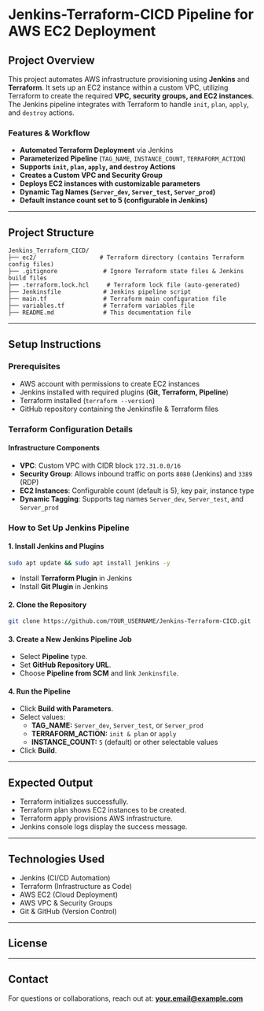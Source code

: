 # Jenkins-Terraform-CICD Pipeline for AWS EC2 Deployment

## Project Overview
This project automates AWS infrastructure provisioning using **Jenkins** and **Terraform**. It sets up an EC2 instance within a custom VPC, utilizing Terraform to create the required **VPC, security groups, and EC2 instances**. The Jenkins pipeline integrates with Terraform to handle `init`, `plan`, `apply`, and `destroy` actions.

### Features & Workflow
- **Automated Terraform Deployment** via Jenkins
- **Parameterized Pipeline** (`TAG_NAME`, `INSTANCE_COUNT`, `TERRAFORM_ACTION`)
- **Supports `init`, `plan`, `apply`, and `destroy` Actions**
- **Creates a Custom VPC and Security Group**
- **Deploys EC2 instances with customizable parameters**
- **Dynamic Tag Names (`Server_dev`, `Server_test`, `Server_prod`)**
- **Default instance count set to 5 (configurable in Jenkins)**

---
## Project Structure
```
Jenkins_Terraform_CICD/
├── ec2/                  # Terraform directory (contains Terraform config files)
├── .gitignore             # Ignore Terraform state files & Jenkins build files
├── .terraform.lock.hcl     # Terraform lock file (auto-generated)
├── Jenkinsfile            # Jenkins pipeline script
├── main.tf                # Terraform main configuration file
├── variables.tf           # Terraform variables file
├── README.md              # This documentation file
```

---
## Setup Instructions

### Prerequisites
- AWS account with permissions to create EC2 instances
- Jenkins installed with required plugins (**Git, Terraform, Pipeline**)
- Terraform installed (`terraform --version`)
- GitHub repository containing the Jenkinsfile & Terraform files

### Terraform Configuration Details
#### Infrastructure Components
- **VPC**: Custom VPC with CIDR block `172.31.0.0/16`
- **Security Group**: Allows inbound traffic on ports `8080` (Jenkins) and `3389` (RDP)
- **EC2 Instances**: Configurable count (default is 5), key pair, instance type
- **Dynamic Tagging**: Supports tag names `Server_dev`, `Server_test`, and `Server_prod`

### How to Set Up Jenkins Pipeline

#### 1. Install Jenkins and Plugins
```sh
sudo apt update && sudo apt install jenkins -y
```
- Install **Terraform Plugin** in Jenkins
- Install **Git Plugin** in Jenkins

#### 2. Clone the Repository
```sh
git clone https://github.com/YOUR_USERNAME/Jenkins-Terraform-CICD.git
```

#### 3. Create a New Jenkins Pipeline Job
- Select **Pipeline** type.
- Set **GitHub Repository URL**.
- Choose **Pipeline from SCM** and link `Jenkinsfile`.

#### 4. Run the Pipeline
- Click **Build with Parameters**.
- Select values:
  - **TAG_NAME:** `Server_dev`, `Server_test`, or `Server_prod`
  - **TERRAFORM_ACTION:** `init & plan` or `apply`
  - **INSTANCE_COUNT:** `5` (default) or other selectable values
- Click **Build**.

---
## Expected Output
- Terraform initializes successfully.
- Terraform plan shows EC2 instances to be created.
- Terraform apply provisions AWS infrastructure.
- Jenkins console logs display the success message.

---
## Technologies Used
- Jenkins (CI/CD Automation)
- Terraform (Infrastructure as Code)
- AWS EC2 (Cloud Deployment)
- AWS VPC & Security Groups
- Git & GitHub (Version Control)

---
## License
---
## Contact
For questions or collaborations, reach out at: **your.email@example.com**

